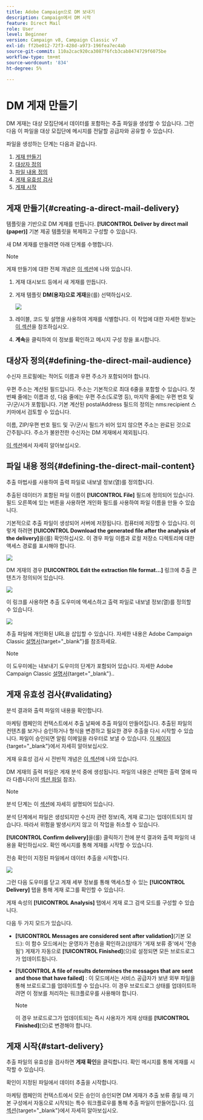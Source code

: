 ```yaml
---
title: Adobe Campaign으로 DM 보내기
description: Campaign에서 DM 시작
feature: Direct Mail
role: User
level: Beginner
version: Campaign v8, Campaign Classic v7
exl-id: ff2be012-72f3-428d-a973-196fea7ec4ab
source-git-commit: 110a2cac920ca3087f6fcb3cab8474729f6075be
workflow-type: tm+mt
source-wordcount: '834'
ht-degree: 5%

---
```


# DM 게재 만들기

DM 게재는 대상 모집단에서 데이터를 포함하는 추출 파일을 생성할 수 있습니다. 그런 다음 이 파일을 대상 모집단에 메시지를 전달할 공급자와 공유할 수 있습니다.

파일을 생성하는 단계는 다음과 같습니다.

1. [게재 만들기](#creating-a-direct-mail-delivery)
1. [대상자 정의](#defining-the-direct-mail-audience)
1. [파일 내용 정의](#defining-the-direct-mail-content)
1. [게재 유효성 검사](#validating)
1. [게재 시작](#start-delivery)

## 게재 만들기{#creating-a-direct-mail-delivery}

템플릿을 기반으로 DM 게재를 만듭니다. **[!UICONTROL Deliver by direct mail (paper)]** 기본 제공 템플릿을 복제하고 구성할 수 있습니다.

새 DM 게재를 만들려면 아래 단계를 수행합니다.

>[!NOTE]
>
>게재 만들기에 대한 전체 개념은 [이 섹션](../start/create-message.md)에 나와 있습니다.

1. 게재 대시보드 등에서 새 게재를 만듭니다.
1. 게재 템플릿 **DM(용지)으로 게재**&#x200B;을(를) 선택하십시오.

   ![](assets/direct_mail.png)

1. 레이블, 코드 및 설명을 사용하여 게재를 식별합니다. 이 작업에 대한 자세한 정보는 [이 섹션](../start/create-message.md#create-the-delivery)을 참조하십시오.
1. **계속**&#x200B;을 클릭하여 이 정보를 확인하고 메시지 구성 창을 표시합니다.

## 대상자 정의{#defining-the-direct-mail-audience}

수신자 프로필에는 적어도 이름과 우편 주소가 포함되어야 합니다.

우편 주소는 계산된 필드입니다. 주소는 기본적으로 최대 6줄을 포함할 수 있습니다. 첫 번째 줄에는 이름과 성, 다음 줄에는 우편 주소(도로명 등), 마지막 줄에는 우편 번호 및 구/군/시가 포함됩니다. 기본 계산된 postalAddress 필드의 정의는 nms:recipient 스키마에서 검토할 수 있습니다.

이름, ZIP/우편 번호 필드 및 구/군/시 필드가 비어 있지 않으면 주소는 완료된 것으로 간주됩니다. 주소가 불완전한 수신자는 DM 게재에서 제외됩니다.

[이 섹션](../start/create-message.md#target-population)에서 자세히 알아보십시오.

## 파일 내용 정의{#defining-the-direct-mail-content}

추출 마법사를 사용하여 출력 파일로 내보낼 정보(열)를 정의합니다.

추출된 데이터가 포함된 파일 이름이 **[!UICONTROL File]** 필드에 정의되어 있습니다. 필드 오른쪽에 있는 버튼을 사용하면 개인화 필드를 사용하여 파일 이름을 만들 수 있습니다.

기본적으로 추출 파일이 생성되어 서버에 저장됩니다. 컴퓨터에 저장할 수 있습니다. 이렇게 하려면 **[!UICONTROL Download the generated file after the analysis of the delivery]**&#x200B;을(를) 확인하십시오. 이 경우 파일 이름과 로컬 저장소 디렉토리에 대한 액세스 경로를 표시해야 합니다.

![](assets/s_ncs_user_mail_delivery_local_file.png)

DM 게재의 경우 **[!UICONTROL Edit the extraction file format...]** 링크에 추출 콘텐츠가 정의되어 있습니다.

![](assets/s_ncs_user_mail_delivery_format_link.png)

이 링크를 사용하면 추출 도우미에 액세스하고 출력 파일로 내보낼 정보(열)를 정의할 수 있습니다.

![](assets/s_ncs_user_mail_delivery_format_wz.png)

추출 파일에 개인화된 URL을 삽입할 수 있습니다. 자세한 내용은 Adobe Campaign Classic [설명서](https://experienceleague.adobe.com/docs/campaign-classic/using/designing-content/web-forms/publishing-a-web-form.html){target="_blank"}를 참조하세요.

>[!NOTE]
>
>이 도우미에는 내보내기 도우미의 단계가 포함되어 있습니다. 자세한 Adobe Campaign Classic [설명서](https://experienceleague.adobe.com/docs/campaign-classic/using/getting-started/importing-and-exporting-data/generic-imports-exports/executing-export-jobs.html){target="_blank"}..

## 게재 유효성 검사{#validating}

분석 결과와 출력 파일의 내용을 확인합니다.

마케팅 캠페인의 컨텍스트에서 추출 날짜에 추출 파일이 만들어집니다. 추출된 파일의 컨텐츠를 보거나 승인하거나 형식을 변경하고 필요한 경우 추출을 다시 시작할 수 있습니다. 파일이 승인되면 알림 이메일을 라우터로 보낼 수 있습니다. [이 페이지](https://experienceleague.adobe.com/docs/campaign/automation/campaign-orchestration/marketing-campaign-approval.html?lang=ko){target="_blank"}에서 자세히 알아보십시오.

게재 유효성 검사 시 전반적 개념은 [이 섹션](../start/create-message.md#validate-the-delivery)에 나와 있습니다.

DM 게재의 출력 파일은 게재 분석 중에 생성됩니다. 파일의 내용은 선택한 출력 열에 따라 다릅니다(이 [섹션 파일](#defining-the-direct-mail-content) 참조).

>[!NOTE]
>
>분석 단계는 이 [섹션](delivery-analysis.md)에 자세히 설명되어 있습니다.

분석 단계에서 파일은 생성되지만 수신자 관련 정보(즉, 게재 로그)는 업데이트되지 않습니다. 따라서 위험을 발생시키지 않고 이 작업을 취소할 수 있습니다.

**[!UICONTROL Confirm delivery]**&#x200B;을(를) 클릭하기 전에 분석 결과와 출력 파일의 내용을 확인하십시오. 확인 메시지를 통해 게재를 시작할 수 있습니다.

전송 확인이 지정된 파일에서 데이터 추출을 시작합니다.

![](assets/s_ncs_user_postal_del_send_confirm_postal.png)

그런 다음 도우미를 닫고 게재 세부 정보를 통해 액세스할 수 있는 **[!UICONTROL Delivery]** 탭을 통해 게재 로그를 확인할 수 있습니다.

게재 속성의 **[!UICONTROL Analysis]** 탭에서 게재 로그 검색 모드를 구성할 수 있습니다.

다음 두 가지 모드가 있습니다.

* **[!UICONTROL Messages are considered sent after validation]**(기본 모드): 이 함수 모드에서는 운영자가 전송을 확인하고(상태가 &#39;게재 보류 중&#39;에서 &#39;전송됨&#39;) 게재가 자동으로 **[!UICONTROL Finished]**(으)로 설정되면 모든 브로드로그가 업데이트됩니다.
* **[!UICONTROL A file of results determines the messages that are sent and those that have failed]** : 이 모드에서는 서비스 공급자가 보낸 외부 파일을 통해 브로드로그를 업데이트할 수 있습니다. 이 경우 브로드로그 상태를 업데이트하려면 이 정보를 처리하는 워크플로우를 사용해야 합니다.

  >[!NOTE]
  >
  >이 경우 브로드로그가 업데이트되는 즉시 사용자가 게재 상태를 **[!UICONTROL Finished]**(으)로 변경해야 합니다.

## 게재 시작{#start-delivery}

추출 파일의 유효성을 검사하면 **게재 확인**&#x200B;을 클릭합니다. 확인 메시지를 통해 게재를 시작할 수 있습니다.

확인이 지정된 파일에서 데이터 추출을 시작합니다.

마케팅 캠페인의 컨텍스트에서 모든 승인이 승인되면 DM 게재가 추출 보류 중일 때 기본 구성에서 자동으로 시작되는 특수 워크플로우를 통해 추출 파일이 만들어집니다. [이 섹션](https://experienceleague.adobe.com/docs/campaign/automation/campaign-orchestration/marketing-campaign-deliveries.html?lang=ko){target="_blank"}에서 자세히 알아보십시오.
